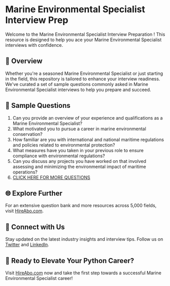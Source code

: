 # Marine Environmental Specialist Interview Prep

Welcome to the Marine Environmental Specialist Interview Preparation ! This resource is designed to help you ace your Marine Environmental Specialist interviews with confidence.

## 🚀 Overview

Whether you're a seasoned Marine Environmental Specialist or just starting in the field, this repository is tailored to enhance your interview readiness. We've curated a set of sample questions commonly asked in Marine Environmental Specialist interviews to help you prepare and succeed.

## 📝 Sample Questions

1. Can you provide an overview of your experience and qualifications as a Marine Environmental Specialist?
2. What motivated you to pursue a career in marine environmental conservation?
3. How familiar are you with international and national maritime regulations and policies related to environmental protection?
4. What measures have you taken in your previous role to ensure compliance with environmental regulations?
5. Can you discuss any projects you have worked on that involved assessing and minimizing the environmental impact of maritime operations?
6. [CLICK HERE FOR MORE QUESTIONS](https://hireabo.com/job/23_4_11/Marine%20Environmental%20Specialist)

## 🌐 Explore Further

For an extensive question bank and more resources across 5,000 fields, visit [HireAbo.com](https://www.hireabo.com).

## 📱 Connect with Us

Stay updated on the latest industry insights and interview tips. Follow us on [Twitter](https://twitter.com/hireabo) and [LinkedIn](https://www.linkedin.com/in/hire-abo-3609972a8/).

## 🚀 Ready to Elevate Your Python Career?

Visit [HireAbo.com](https://www.hireabo.com) now and take the first step towards a successful Marine Environmental Specialist career!